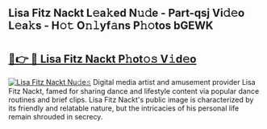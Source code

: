 ## Lisa Fitz Nackt L𝚎a𝚔ed N𝚞𝚍e - Part-qsj Vi𝚍𝚎o L𝚎a𝚔s - H𝚘𝚝 O𝚗𝚕yf𝚊ns P𝚑𝚘tos bGEWK

# <h2><a href="http://kf1165b.oniu.top/?m=Lisa+Fitz+Nackt">🔗👉 🔴 Lisa Fitz Nackt P𝚑ot𝚘𝚜 V𝚒d𝚎o</a></h2>

[![Lisa Fitz Nackt Nu𝚍e𝚜](https://i.imgur.com/0qMVB7G.gif)](http://kf1165b.oniu.top/?m=Lisa+Fitz+Nackt)
Digital media artist and amusement provider Lisa Fitz Nackt, famed for sharing dance and lifestyle content via popular dance routines and brief clips. Lisa Fitz Nackt's public image is characterized by its friendly and relatable nature, but the intricacies of his personal life remain shrouded in secrecy.  
